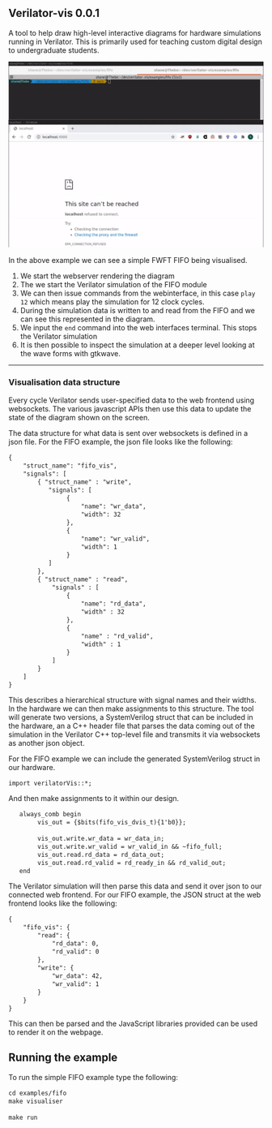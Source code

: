 ## Verilator-vis 0.0.1

A tool to help draw high-level interactive diagrams for hardware simulations running in Verilator.
This is primarily used for teaching custom digital design to undergraduate students.

![example](media/fifo.gif)

In the above example we can see a simple FWFT FIFO being visualised. 
1. We start the webserver rendering the diagram
2. The we start the Verilator simulation of the FIFO module
3. We can then issue commands from the webinterface, in this case `play 12` which means play the simulation for 12 clock cycles.
4. During the simulation data is written to and read from the FIFO and we can see this represented in the diagram.
5. We input the `end` command into the web interfaces terminal. This stops the Verilator simulation
6. It is then possible to inspect the simulation at a deeper level looking at the wave forms with gtkwave.

---------------------------------------------------------------

### Visualisation data structure

Every cycle Verilator sends user-specified data to the web frontend using websockets. The various javascript APIs then use this data to update the state of the diagram shown on the screen.

The data structure for what data is sent over websockets is defined in a json file. For the FIFO example, the json file looks like the following:

```
{
    "struct_name": "fifo_vis",
    "signals": [
        { "struct_name" : "write",
           "signals": [
                {
                    "name": "wr_data",
                    "width": 32 
                },
                {
                    "name": "wr_valid",
                    "width": 1 
                }
           ]
        },
        { "struct_name" : "read",
            "signals" : [
                {
                    "name": "rd_data",
                    "width" : 32 
                },
                {
                    "name" : "rd_valid",
                    "width" : 1 
                }
            ]
        }
    ]
}
```

This describes a hierarchical structure with signal names and their widths. 
In the hardware we can then make assignments to this structure.
The tool will generate two versions, a SystemVerilog struct that can be included in the hardware, an a C++ header file that parses the data coming out of the simulation in the Verilator C++ top-level file and transmits it via websockets as another json object.

For the FIFO example we can include the generated SystemVerilog struct in our hardware.
```
import verilatorVis::*;
```

And then make assignments to it within our design.
```
   always_comb begin
        vis_out = {$bits(fifo_vis_dvis_t){1'b0}};

        vis_out.write.wr_data = wr_data_in;
        vis_out.write.wr_valid = wr_valid_in && ~fifo_full;
        vis_out.read.rd_data = rd_data_out;
        vis_out.read.rd_valid = rd_ready_in && rd_valid_out;
   end

```

The Verilator simulation will then parse this data and send it over json to our connected web frontend. 
For our FIFO example, the JSON struct at the web frontend looks like the following:

```
{
	"fifo_vis": {
		"read": {
			"rd_data": 0,
			"rd_valid": 0
		},
		"write": {
			"wr_data": 42,
			"wr_valid": 1
		}
	}
}
```
This can then be parsed and the JavaScript libraries provided can be used to render it on the webpage.

## Running the example
To run the simple FIFO example type the following:

```
cd examples/fifo
make visualiser

make run
```


